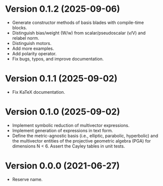 # Version 0.1.2 (2025-09-06)

  * Generate constructor methods of basis blades with compile-time blocks.
  * Distinguish bias/weight (W/w) from scalar/pseudoscalar (v/V) and relabel norm.
  * Distinguish motors.
  * Add more examples.
  * Add polarity operator.
  * Fix bugs, typos, and improve documentation.

# Version 0.1.1 (2025-09-02)

  * Fix KaTeX documentation.

# Version 0.1.0 (2025-09-02)

  * Implement symbolic reduction of multivector expressions.
  * Implement generation of expressions in text form.
  * Define the metric-agnostic basis (i.e., elliptic, parabolic, hyperbolic) and the multivector
    entities of the projective geometric algebra (PGA) for dimensions N < 6. Assert the Cayley
    tables in unit tests.

# Version 0.0.0 (2021-06-27)

  * Reserve name.
